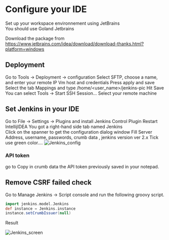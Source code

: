# Configure your IDE 
Set up your workspace environnement using JetBrains      
You should use Goland Jetbrains   

Download the package from   
https://www.jetbrains.com/idea/download/download-thanks.html?platform=windows

## Deployment
Go to Tools -> Deployment -> configuration 
Select SFTP, choose a name, and enter your remote IP Vm host and credentials
Press apply and save 
Select the tab Mappings and type /home/<user_name>/jenkins-pic 
Hit Save 
You can select Tools -> Start SSH Session... Select your remote machine

## Set Jenkins in your IDE 
Go to File -> Settings  -> Plugins 
and install Jenkins Control Plugin 
Restart IntellijIDEA
You got a right-hand side tab named Jenkins   
Click on the spanner to get the configuration dialog window
Fill Server Address, username, passwords, crumb data , jenkins version ver 2.x
Tick use green color....
![Jenkins_config](screenshots/jenkins_config_plugin.png)
### API token  
go to 
Copy in crumb data the API token previously saved in your notepad. 

## Remove CSRF failed check 
Go to Manage Jenkins -> Script console and run the following groovy script.
```groovy
import jenkins.model.Jenkins
def instance = Jenkins.instance
instance.setCrumbIssuer(null)
```
Result  

![Jenkins_screen](screenshots/jenkins_intellij_screen.png)
